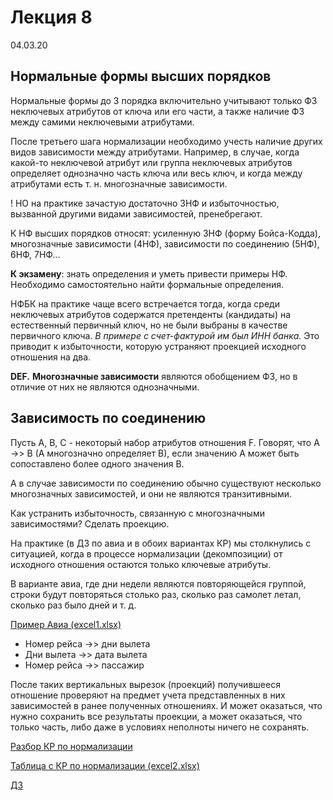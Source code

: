 # Лекция 8

04.03.20

## Нормальные формы высших порядков

Нормальные формы до 3 порядка включительно учитывают только ФЗ неключевых атрибутов от ключа или его части, а также наличие ФЗ между самими неключевыми атрибутами.

После третьего шага нормализации необходимо учесть наличие других видов зависимости между атрибутами. Например, в случае, когда какой-то неключевой атрибут или группа неключевых атрибутов определяет однозначно часть ключа или весь ключ, и когда между атрибутами есть т. н. многозначные зависимости.

! НО на практике зачастую достаточно 3НФ и избыточностью, вызванной другими видами зависимостей, пренебрегают.

К НФ высших порядков относят: усиленную 3НФ (форму Бойса-Кодда), многозначные зависимости (4НФ), зависимости по соединению (5НФ), 6НФ, 7НФ...

__К экзамену__: знать определения и уметь привести примеры НФ. Необходимо самостоятельно найти формальные определения.

НФБК на практике чаще всего встречается тогда, когда среди неключевых атрибутов содержатся претенденты (кандидаты) на естественный первичный ключ, но не были выбраны в качестве первичного ключа. _В примере с счет-фактурой им был ИНН банка._ Это приводит к избыточности, которую устраняют проекцией исходного отношения на два.

__DEF.__ __Многозначные зависимости__ являются обобщением ФЗ, но в отличие от них не являются однозначными.

## Зависимость по соединению

Пусть A, B, C - некоторый набор атрибутов отношения F. Говорят, что A ->> B (A многозначно определяет B), если значению A может быть сопоставлено более одного значения B.

А в случае зависимости по соединению обычно существуют несколько многозначных зависимостей, и они не являются транзитивными.

Как устранить избыточность, связанную с многозначными зависимостями? Сделать проекцию.

На практике (в ДЗ по авиа и в обоих вариантах КР) мы столкнулись с ситуацией, когда в процессе нормализации (декомпозиции) от исходного отношения остаются только ключевые атрибуты.

В варианте авиа, где дни недели являются повторяющейся группой, строки будут повторяться столько раз, сколько раз самолет летал, сколько раз было дней и т. д.

[Пример Авиа (excel1.xlsx)](res/lecture8/excel1.xlsx)

- Номер рейса ->> дни вылета
- Дни вылета ->> дата вылета
- Номер рейса ->> пассажир

После таких вертикальных вырезок (проекций) получившееся отношение проверяют на предмет учета представленных в них зависимостей в ранее полученных отношениях. И может оказаться, что нужно сохранить все результаты проекции, а может оказаться, что только часть, либо даже в условиях неполноты ничего не сохранять.

[Разбор КР по нормализации](res/lecture8/exam_explanation1.md)

[Таблица с КР по нормализации (excel2.xlsx)](res/lecture8/excel2.xlsx)

[ДЗ](Homework6.md)
